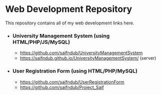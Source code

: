 # Web Development Repository
This repository contains all of my web development links here.

- ### University Management System (using HTML/PHP/JS/MySQL)
  - https://github.com/saifndub/UniversityManagementSystem
  - https://saifndub.github.io/UniversityManagementSystem/ (server)
- ### User Registration Form (using HTML/PHP/MySQL)
  - https://github.com/saifndub/UserRegistrationForm
  - https://github.com/saifndub/Project_Saif
